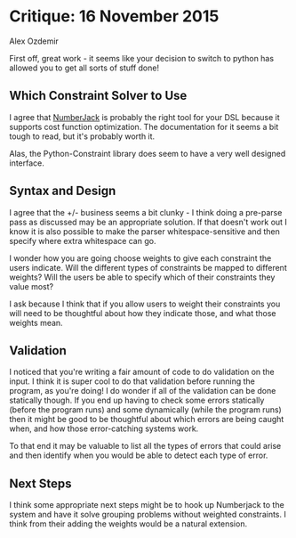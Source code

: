 # Critique: 16 November 2015

Alex Ozdemir

First off, great work - it seems like your decision to switch to python has
allowed you to get all sorts of stuff done!

## Which Constraint Solver to Use

I agree that [NumberJack](http://numberjack.ucc.ie/) is probably the right tool
for your DSL because it supports cost function optimization. The documentation
for it seems a bit tough to read, but it's probably worth it.

Alas, the Python-Constraint library does seem to have a very well designed
interface.

## Syntax and Design

I agree that the +/- business seems a bit clunky - I think doing a pre-parse
pass as discussed may be an appropriate solution. If that doesn't work out I
know it is also possible to make the parser whitespace-sensitive and then
specify where extra whitespace can go.

I wonder how you are going choose weights to give each constraint the users
indicate. Will the different types of constraints be mapped to different
weights? Will the users be able to specify which of their constraints they
value most?

I ask because I think that if you allow users to weight their constraints you
will need to be thoughtful about how they indicate those, and what those
weights mean.

## Validation

I noticed that you're writing a fair amount of code to do validation on the
input. I think it is super cool to do that validation before running the
program, as you're doing! I do wonder if all of the validation can be done
statically though. If you end up having to check some errors statically (before
the program runs) and some dynamically (while the program runs) then it might
be good to be thoughtful about which errors are being caught when, and how
those error-catching systems work.

To that end it may be valuable to list all the types of errors that could arise
and then identify when you would be able to detect each type of error.

## Next Steps

I think some appropriate next steps might be to hook up Numberjack to the
system and have it solve grouping problems without weighted constraints. I
think from their adding the weights would be a natural extension.
